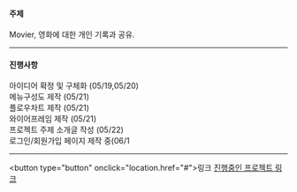 #### 주제


Movier, 영화에 대한 개인 기록과 공유.

---
#### 진행사항
아이디어 확정 및 구체화 (05/19,05/20)<br>
메뉴구성도 제작 (05/21)<br>
플로우차트 제작 (05/21)<br>
와이어프레임 제작 (05/21)<br>
프로젝트 주제 소개글 작성 (05/22) <br>
로그인/회원가입 페이지 제작 중(06/1


---
<button type="button" onclick="location.href="#">링크</button>
[진행중인 프로젝트 링크](http://127.0.0.1:5500/Login.html)
